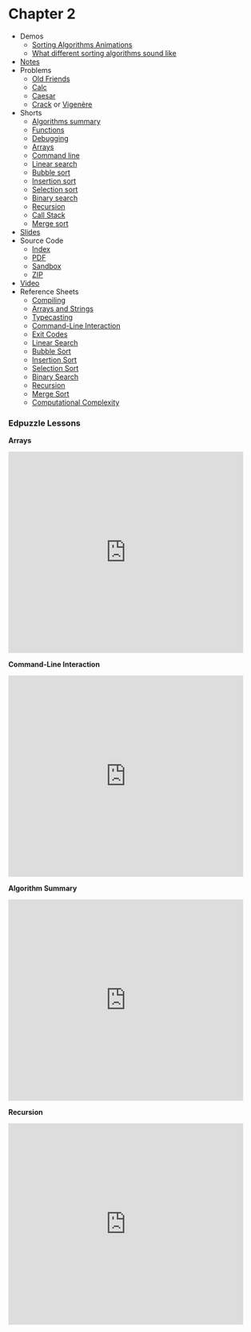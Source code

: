 # Chapter 2

* Demos
  * [Sorting Algorithms Animations](https://www.toptal.com/developers/sorting-algorithms)
  * [What different sorting algorithms sound like](https://www.youtube.com/watch?v=t8g-iYGHpEA)
* [Notes](notes)
* Problems
  * [Old Friends](https://docs.cs50.net/2019/ap/problems/friends/friends.html)
  * [Calc](https://docs.cs50.net/2019/ap/problems/calc/calc.html)
  * [Caesar](https://docs.cs50.net/2019/ap/problems/caesar/caesar.html)
  * [Crack](https://docs.cs50.net/2019/ap/problems/crack/crack.html) or [Vigenère](https://docs.cs50.net/2019/ap/problems/vigenere/vigenere.html)
* Shorts
  * [Algorithms summary](https://www.youtube.com/watch?v=ktWL3nN38ZA)
  * [Functions](https://www.youtube.com/watch?v=b7-0sb-DV84)
  * [Debugging](https://www.youtube.com/watch?v=w4TAY2HPLEg)
  * [Arrays](https://www.youtube.com/watch?v=mISkNAfWl8k)
  * [Command line](https://www.youtube.com/watch?v=thL7ILwRNMM)
  * [Linear search](https://www.youtube.com/watch?v=TwsgCHYmbbA)
  * [Bubble sort](https://www.youtube.com/watch?v=RT-hUXUWQ2I)
  * [Insertion sort](https://www.youtube.com/watch?v=O0VbBkUvriI)
  * [Selection sort](https://www.youtube.com/watch?v=3hH8kTHFw2A)
  * [Binary search](https://www.youtube.com/watch?v=T98PIp4omUA)
  * [Recursion](https://www.youtube.com/watch?v=mz6tAJMVmfM)
  * [Call Stack](https://www.youtube.com/watch?v=aCPkszeKRa4)
  * [Merge sort](https://www.youtube.com/watch?v=Ns7tGNbtvV4)
* [Slides](https://cdn.cs50.net/2018/fall/lectures/2/lecture2.pdf)
* Source Code
  * [Index](https://cdn.cs50.net/2018/fall/lectures/2/src2/)
  * [PDF](https://cdn.cs50.net/2018/fall/lectures/2/src2.pdf)
  * [Sandbox](https://sandbox.cs50.io/edf25846-8cf8-4391-bda0-8649f25ac1e2)
  * [ZIP](https://cdn.cs50.net/2018/fall/lectures/2/src2.zip)
* [Video](https://video.cs50.net/2018/fall/lectures/2)
* Reference Sheets
  * [Compiling](https://ap.cs50.school/assets/pdfs/compiling.pdf)
  * [Arrays and Strings](https://ap.cs50.school/assets/pdfs/arrays_and_strings.pdf)
  * [Typecasting](https://ap.cs50.school/assets/pdfs/typecasting.pdf)
  * [Command-Line Interaction](https://ap.cs50.school/assets/pdfs/command-line_interaction.pdf)
  * [Exit Codes](https://ap.cs50.school/assets/pdfs/exit_codes.pdf)
  * [Linear Search](https://ap.cs50.school/assets/pdfs/linear_search.pdf)
  * [Bubble Sort](https://ap.cs50.school/assets/pdfs/bubble_sort.pdf)
  * [Insertion Sort](https://ap.cs50.school/assets/pdfs/insertion_sort.pdf)
  * [Selection Sort](https://ap.cs50.school/assets/pdfs/selection_sort.pdf)
  * [Binary Search](https://ap.cs50.school/assets/pdfs/binary_search.pdf)
  * [Recursion](https://ap.cs50.school/assets/pdfs/recursion.pdf)
  * [Merge Sort](https://ap.cs50.school/assets/pdfs/merge_sort.pdf)
  * [Computational Complexity](https://ap.cs50.school/assets/pdfs/computational_complexity.pdf)

### Edpuzzle Lessons

**Arrays**  
<iframe width="470" height="402" src="https://edpuzzle.com/embed/assignments/5db6042c526f95408f4250a4/watch" frameborder="0" allowfullscreen></iframe>

**Command-Line Interaction**  
<iframe width="470" height="402" src="https://edpuzzle.com/embed/assignments/5db6f00ad49a694087d95cb2/watch" frameborder="0" allowfullscreen></iframe>

**Algorithm Summary**  
<iframe width="470" height="402" src="https://edpuzzle.com/embed/assignments/5db6f58153fc45409b150cec/watch" frameborder="0" allowfullscreen></iframe>

**Recursion**  
<iframe width="470" height="402" src="https://edpuzzle.com/embed/assignments/5db70cfb2c973e40b433e902/watch" frameborder="0" allowfullscreen></iframe>

